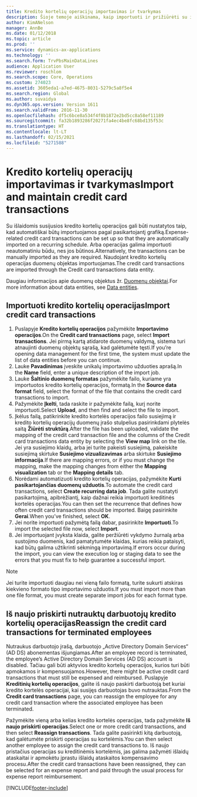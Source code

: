```yaml
---
title: Kredito kortelių operacijų importavimas ir tvarkymas
description: Šioje temoje aiškinama, kaip importuoti ir prižiūrėti su išlaidomis susijusias kredito kortelių operacijas. Šias operacijas galima nustatyti taip, kad jos būtų automatiškai importuojamos pagal pasikartojantį grafiką, arba pagal poreikį jas galima importuoti neautomatiškai.
author: KimANelson
manager: AnnBe
ms.date: 01/12/2018
ms.topic: article
ms.prod: ''
ms.service: dynamics-ax-applications
ms.technology: ''
ms.search.form: TrvPbsMainDataLines
audience: Application User
ms.reviewer: roschlom
ms.search.scope: Core, Operations
ms.custom: 274023
ms.assetid: 3605eda1-a7ed-4675-8031-5279c5a8f5e4
ms.search.region: Global
ms.author: suvaidya
ms.dyn365.ops.version: Version 1611
ms.search.validFrom: 2016-11-30
ms.openlocfilehash: df5c6bce8a534f4f8b1872e2bd5cc8a58ef11189
ms.sourcegitcommit: fa32b1893286f20271fa4ec4be8fc68bd135f53c
ms.translationtype: HT
ms.contentlocale: lt-LT
ms.lasthandoff: 02/15/2021
ms.locfileid: "5271588"
---
```

# <a name="import-and-maintain-credit-card-transactions"></a><span data-ttu-id="a1be6-104">Kredito kortelių operacijų importavimas ir tvarkymas</span><span class="sxs-lookup"><span data-stu-id="a1be6-104">Import and maintain credit card transactions</span></span>

<span data-ttu-id="a1be6-105">Su išlaidomis susijusios kredito kortelių operacijos gali būti nustatytos taip, kad automatiškai būtų importuojamos pagal pasikartojantį grafiką.</span><span class="sxs-lookup"><span data-stu-id="a1be6-105">Expense-related credit card transactions can be set up so that they are automatically imported on a recurring schedule.</span></span> <span data-ttu-id="a1be6-106">Arba operacijas galima importuoti neautomatiniu būdu, nes jos būtinos.</span><span class="sxs-lookup"><span data-stu-id="a1be6-106">Alternatively, the transactions can be manually imported as they are required.</span></span> <span data-ttu-id="a1be6-107">Naudojant kredito kortelių operacijas duomenų objektas importuojamas.</span><span class="sxs-lookup"><span data-stu-id="a1be6-107">The credit card transactions are imported through the Credit card transactions data entity.</span></span>

<span data-ttu-id="a1be6-108">Daugiau informacijos apie duomenų objektus žr. [Duomenų objektai](https://docs.microsoft.com/dynamics365/fin-ops-core/dev-itpro/data-entities/data-entities).</span><span class="sxs-lookup"><span data-stu-id="a1be6-108">For more information about data entities, see [Data entities](https://docs.microsoft.com/dynamics365/fin-ops-core/dev-itpro/data-entities/data-entities).</span></span>

## <a name="import-credit-card-transactions"></a><span data-ttu-id="a1be6-109">Importuoti kredito kortelių operacijas</span><span class="sxs-lookup"><span data-stu-id="a1be6-109">Import credit card transactions</span></span>

1. <span data-ttu-id="a1be6-110">Puslapyje **Kredito kortelių operacijos** pažymėkite **Importavimo operacijos**.</span><span class="sxs-lookup"><span data-stu-id="a1be6-110">On the **Credit card transactions** page, select **Import transactions**.</span></span> <span data-ttu-id="a1be6-111">Jei pirmą kartą atidarote duomenų valdymą, sistema turi atnaujinti duomenų objektų sąrašą, kad galėtumėte tęsti.</span><span class="sxs-lookup"><span data-stu-id="a1be6-111">If you’re opening data management for the first time, the system must update the list of data entities before you can continue.</span></span>
2. <span data-ttu-id="a1be6-112">Lauke **Pavadinimas** įveskite unikalų importavimo užduoties aprašą.</span><span class="sxs-lookup"><span data-stu-id="a1be6-112">In the **Name** field, enter a unique description of the import job.</span></span>
3. <span data-ttu-id="a1be6-113">Lauke **Šaltinio duomenų formatas** pažymėkite failo, kuriame yra importuotos kredito kortelių operacijos, formatą.</span><span class="sxs-lookup"><span data-stu-id="a1be6-113">In the **Source data format** field, select the format of the file that contains the credit card transactions to import.</span></span>
4. <span data-ttu-id="a1be6-114">Pažymėkite **Įkelti**, tada raskite ir pažymėkite failą, kurį norite importuoti.</span><span class="sxs-lookup"><span data-stu-id="a1be6-114">Select **Upload**, and then find and select the file to import.</span></span>
5. <span data-ttu-id="a1be6-115">Įkėlus failą, patikrinkite kredito kortelės operacijos failo susiejimą ir kredito kortelių operacijų duomenų įrašo stulpelius pasirinkdami plytelės saitą **Žiūrėti struktūrą**.</span><span class="sxs-lookup"><span data-stu-id="a1be6-115">After the file has been uploaded, validate the mapping of the credit card transaction file and the columns of the Credit card transactions data entity by selecting the **View map** link on the tile.</span></span> <span data-ttu-id="a1be6-116">Jei yra susiejimo klaidų, arba jei turite pakeisti susiejimą, pakeiskite susiejimą skirtuke **Susiejimo vizualizavimas** arba skirtuke **Susiejimo informacija**.</span><span class="sxs-lookup"><span data-stu-id="a1be6-116">If there are mapping errors, or if you must change the mapping, make the mapping changes from either the **Mapping visualization** tab or the **Mapping details** tab.</span></span>
6. <span data-ttu-id="a1be6-117">Norėdami automatizuoti kredito kortelių operacijas, pažymėkite **Kurti pasikartojančias duomenų užduotis**.</span><span class="sxs-lookup"><span data-stu-id="a1be6-117">To automate the credit card transactions, select **Create recurring data job**.</span></span> <span data-ttu-id="a1be6-118">Tada galite nustatyti pasikartojimą, apibrėžiantį, kaip dažnai reikia importuoti kreditinės kortelės operacijas.</span><span class="sxs-lookup"><span data-stu-id="a1be6-118">You can then set the recurrence that defines how often credit card transactions should be imported.</span></span> <span data-ttu-id="a1be6-119">Baigę pasirinkite **Gerai**.</span><span class="sxs-lookup"><span data-stu-id="a1be6-119">When you’ve finished, select **OK**.</span></span>
7. <span data-ttu-id="a1be6-120">Jei norite importuoti pažymėtą failą dabar, pasirinkite **Importuoti**.</span><span class="sxs-lookup"><span data-stu-id="a1be6-120">To import the selected file now, select **Import**.</span></span>
8. <span data-ttu-id="a1be6-121">Jei importuojant įvyksta klaida, galite peržiūrėti vykdymo žurnalą arba sustojimo duomenis, kad pamatytumėte klaidas, kurias reikia pataisyti, kad būtų galima užtikrinti sėkmingą importavimą.</span><span class="sxs-lookup"><span data-stu-id="a1be6-121">If errors occur during the import, you can view the execution log or staging data to see the errors that you must fix to help guarantee a successful import.</span></span>

> [!NOTE]
> <span data-ttu-id="a1be6-122">Jei turite importuoti daugiau nei vieną failo formatą, turite sukurti atskiras kiekvieno formato tipo importavimo užduotis.</span><span class="sxs-lookup"><span data-stu-id="a1be6-122">If you must import more than one file format, you must create separate import jobs for each format type.</span></span>

## <a name="reassign-the-credit-card-transactions-for-terminated-employees"></a><span data-ttu-id="a1be6-123">Iš naujo priskirti nutrauktų darbuotojų kredito kortelių operacijas</span><span class="sxs-lookup"><span data-stu-id="a1be6-123">Reassign the credit card transactions for terminated employees</span></span>

<span data-ttu-id="a1be6-124">Nutraukus darbuotojo įrašą, darbuotojo „Active Directory Domain Services“ (AD DS) abonementas išjungiamas.</span><span class="sxs-lookup"><span data-stu-id="a1be6-124">After an employee record is terminated, the employee’s Active Directory Domain Services (AD DS) account is disabled.</span></span> <span data-ttu-id="a1be6-125">Tačiau gali būti aktyvios kredito kortelių operacijos, kurios turi būti apmokamos ir kompensuojamos.</span><span class="sxs-lookup"><span data-stu-id="a1be6-125">However, there might be active credit card transactions that must still be expensed and reimbursed.</span></span> <span data-ttu-id="a1be6-126">Puslapyje **Kreditinių kortelių operacijos**, galite iš naujo paskirti darbuotoją bet kuriai kredito kortelės operacijai, kai susijęs darbuotojas buvo nutrauktas.</span><span class="sxs-lookup"><span data-stu-id="a1be6-126">From the **Credit card transactions** page, you can reassign the employee for any credit card transaction where the associated employee has been terminated.</span></span>

<span data-ttu-id="a1be6-127">Pažymėkite vieną arba kelias kredito kortelės operacijas, tada pažymėkite **Iš naujo priskirti operacijas**.</span><span class="sxs-lookup"><span data-stu-id="a1be6-127">Select one or more credit card transactions, and then select **Reassign transactions**.</span></span> <span data-ttu-id="a1be6-128">Tada galite pasirinkti kitą darbuotoją, kad galėtumėte priskirti operacijas su kortelėmis.</span><span class="sxs-lookup"><span data-stu-id="a1be6-128">You can then select another employee to assign the credit card transactions to.</span></span> <span data-ttu-id="a1be6-129">Iš naujo pristačius operacijas su kreditinėmis kortelėmis, jas galima pažymėti išlaidų ataskaitai ir apmokėtu įprastu išlaidų ataskaitos kompensavimo procesu.</span><span class="sxs-lookup"><span data-stu-id="a1be6-129">After the credit card transactions have been reassigned, they can be selected for an expense report and paid through the usual process for expense report reimbursement.</span></span>


[!INCLUDE[footer-include](../includes/footer-banner.md)]